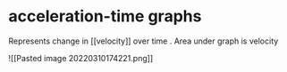 # acceleration-time graphs
Represents change in [[velocity]] over time . Area under graph is velocity

![[Pasted image 20220310174221.png]]